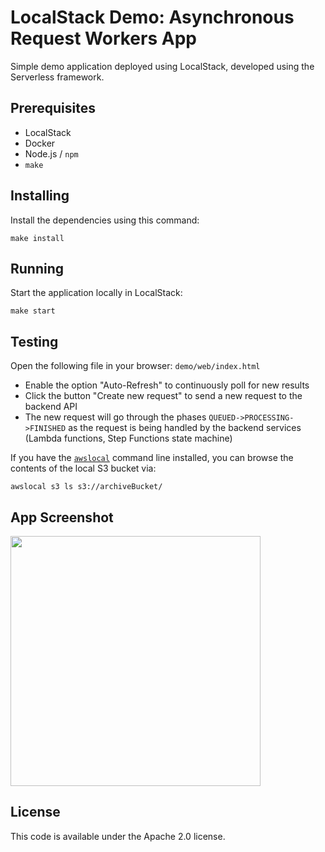# LocalStack Demo: Asynchronous Request Workers App

Simple demo application deployed using LocalStack, developed using the Serverless framework.

## Prerequisites

* LocalStack
* Docker
* Node.js / `npm`
* `make`

## Installing

Install the dependencies using this command:
```
make install
```

## Running

Start the application locally in LocalStack:
```
make start
```

## Testing

Open the following file in your browser: `demo/web/index.html`

* Enable the option "Auto-Refresh" to continuously poll for new results
* Click the button "Create new request" to send a new request to the backend API
* The new request will go through the phases `QUEUED->PROCESSING->FINISHED` as the request is being handled by the backend services (Lambda functions, Step Functions state machine)

If you have the [`awslocal`](https://github.com/localstack/awscli-local) command line installed, you can browse the contents of the local S3 bucket via:
```
awslocal s3 ls s3://archiveBucket/
```

## App Screenshot

<kbd><img src="https://raw.githubusercontent.com/localstack/localstack-pro-samples/master/serverless-request-workers/etc/screenshot.png" width="400" /></kbd>

## License

This code is available under the Apache 2.0 license.
